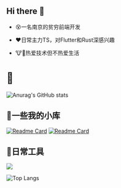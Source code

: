 ## Hi there 👋

- :dizzy_face:一名南京的贫穷前端开发

- :heart:日常主力TS，对Flutter和Rust深感兴趣

- :cow::horse:热爱技术但不热爱生活

# :hamburger:

![Anurag's GitHub stats](https://github-readme-stats.vercel.app/api?username=KuuBee&show_icons=true)

## :icecream:一些我的小库

[![Readme Card](https://github-readme-stats.vercel.app/api/pin/?username=KuuBee&repo=animation-vue)](https://github.com/KuuBee/animation-vue)
[![Readme Card](https://github-readme-stats.vercel.app/api/pin/?username=KuuBee&repo=json-to-dart-null-safety)](https://github.com/KuuBee/json-to-dart-null-safety)

## :poultry_leg:日常工具

![](https://skillicons.dev/icons?perline=15&i=git,js,ts,html,css,nodejs,vue,flutter,rust)

![Top Langs](https://github-readme-stats.vercel.app/api/top-langs/?username=KuuBee&layout=compact)
